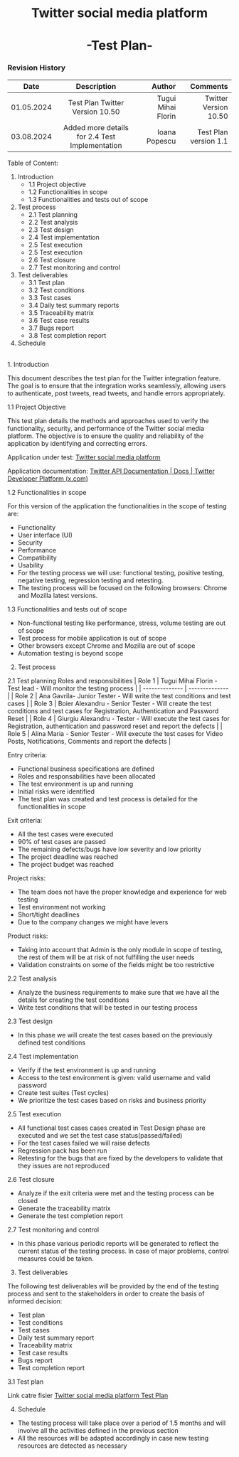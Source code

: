 <h1 align="center">Twitter social media platform</h1>
<h1 align="center">-Test Plan-</h1>


### Revision History
| Date   |      Description      |  Author |  Comments |
|----------|:-------------:|------:|------:|
| 01.05.2024 |  Test Plan Twitter Version 10.50 | Tugui Mihai Florin | Twitter Version 10.50 |
| 03.08.2024 |    Added more details for 2.4 Test Implementation    |   Ioana Popescu |   Test Plan version 1.1 |

Table of Content:
1. Introduction
   - 1.1 Project objective
   - 1.2 Functionalities in scope
   - 1.3 Functionalities and tests out of scope
2. Test process
   - 2.1	Test planning
   - 2.2	Test analysis
   - 2.3	Test design
   - 2.4	Test implementation
   - 2.5	Test execution
   - 2.5	Test execution
   - 2.6	Test closure
   - 2.7	Test monitoring and control
3. Test deliverables
   - 3.1	Test plan
   - 3.2 Test conditions
   - 3.3	Test cases
   - 3.4	 Daily test summary reports
   - 3.5	Traceability matrix
   - 3.6	Test case results
   - 3.7	 Bugs report
   - 3.8	Test completion report
4. Schedule
<p><br>   
1. Introduction

This document describes the test plan for the Twitter integration feature. The goal is to ensure that the integration works seamlessly, allowing users to authenticate, post tweets, read tweets, and handle errors appropriately.

1.1 Project Objective

This test plan details the methods and approaches used to verify the functionality, security, and performance of the Twitter social media platform. The objective is to ensure the quality and reliability of the application by identifying and correcting errors.

Application under test:
[Twitter social media platform](https://x.com/i/flow/login)

Application documentation:
[Twitter API Documentation | Docs | Twitter Developer Platform (x.com)](https://developer.x.com/en/docs/twitter-api)

 1.2 Functionalities in scope
 
 For this version of the application the functionalities in the scope of testing are: 
-	Functionality
-	User interface (UI)
-	Security
-	Performance
-	Compatibility
-	Usability
-	For the testing process we will use: functional testing, positive testing, negative testing, regression testing and retesting.
-	The testing process will be focused on the following browsers: Chrome and Mozilla latest versions. 

1.3 Functionalities and tests out of scope
-	Non-functional testing like performance, stress, volume testing are out of scope
-	Test process for mobile application is out of scope
-	Other browsers except Chrome and Mozilla are out of scope
-	Automation testing is beyond scope 

2.	Test process

2.1  Test planning
Roles and responsibilities
| Role 1      | Tugui Mihai Florin - Test lead - Will monitor the testing process      |
| -------------- | -------------- |
| Role 2  | Ana Gavrila- Junior Tester - Will write the test conditions and test cases  |
| Role 3  | Boier Alexandru - Senior Tester - Will create the test conditions and test cases for Registration, Authentication and Password Reset  |
| Role 4  | Giurgiu Alexandru - Tester - Will execute the test cases for Registration, authentication and password reset and report the defects  |
| Role 5  | Alina Maria - Senior Tester -  Will execute the test cases for Video Posts, Notifications, Comments and report the defects  |

Entry criteria:
-	Functional business specifications are defined 
-	Roles and responsabilities have been allocated 
-	The test environment is up and running
-	Initial risks were identified 
-	The test plan was created and test process is detailed for the functionalities in scope 

Exit criteria:
-	All the test cases were executed 
-	90% of test cases are passed 
-	The remaining defects/bugs have low severity and low priority 
-	The project deadline was reached 
-	The project budget was reached 

Project risks:
-	The team does not have the proper knowledge and experience for web testing 
-	Test environment not working 
-	Short/tight deadlines 
-	Due to the company changes we might have levers 

Product risks:
-	Taking into account that Admin is  the only module in scope of testing, the rest of them will be at risk of not fulfilling the user needs
-	Validation constraints on some of the fields might be too restrictive

2.2 Test analysis 
-	Analyze the business requirements to make sure that we have all the details for creating the test conditions 
-	Write test conditions that will be tested in our testing process 

2.3 Test design
- In this phase we will create the test cases based on the previously defined test conditions 

2.4 Test implementation
-	Verify if the test environment is up and running 
-	Access to the test environment is given: valid username and valid password 
-	Create test suites (Test cycles)
-	We prioritize the test cases based on risks and business priority 

2.5 Test execution
-	All functional test cases cases created in Test Design phase are executed and we set the test case status(passed/failed)
-	For the test cases failed we will raise defects 
-	Regression pack has been run 
-	Retesting for the bugs that are fixed by the developers to validate that they issues are not reproduced 

2.6 Test closure
-	Analyze if the exit criteria were met and the testing process can be closed
-	Generate the traceability matrix 
-	Generate the test completion report 

2.7 Test monitoring and control 
- In this phase various periodic reports will be generated to reflect the current status of the testing process. In case of major problems, control measures could be taken. 

3.	Test deliverables

The following test deliverables will be provided by the end of the testing process and sent to the stakeholders in order to create the basis of informed decision:

-	Test plan 
-	Test conditions 
-	Test cases
-	Daily test summary report
-	Traceability matrix
-	Test case results
-	Bugs report
-	Test completion report

3.1 Test plan 

Link catre fisier [Twitter social media platform Test Plan](https://github.com/tuguiflorin/Jira_Manual_Testing/blob/main/Test_Plan.pdf)







4. Schedule
-	The testing process will take place over a period of 1.5 months and will involve all the activities defined in the previous section
-	All the resources will be adapted accordingly in case new testing resources are detected as necessary



 
